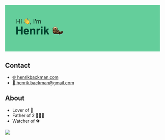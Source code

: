 [![henrikbackman](/header.png)](https://github.com/henrikbackman/)

## Contact

- [🌐 henrikbackman.com](https://www.henrikbackman.com)
- [💌 henrik.backman@gmail.com](mailto:henrik.backman@gmail.com)



## About

- Lover of 🍕
- Father of 2 👨‍👦‍👦
- Watcher of ⚽️



<!---
henrikbackman/henrikbackman is a ✨ special ✨ repository because its `README.md` (this file) appears on your GitHub profile.
You can click the Preview link to take a look at your changes.
--->

[![](https://github-readme-stats.vercel.app/api/top-langs/?username=henrikbackman&layout=compact)](https://github.com/henrikbackman/)
